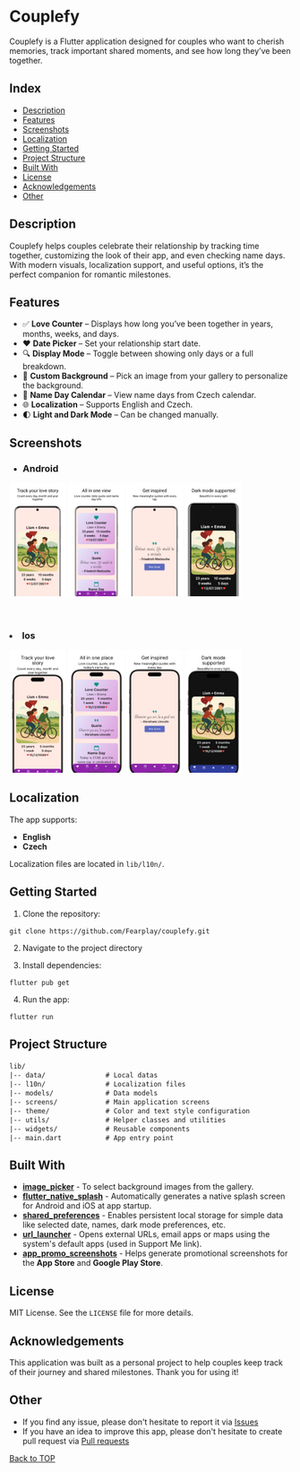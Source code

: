# Couplefy

Couplefy is a Flutter application designed for couples who want to cherish memories, track important shared moments, and
see how long they’ve been together.

## Index

- [Description](#description)
- [Features](#features)
- [Screenshots](#screenshots)
- [Localization](#localization)
- [Getting Started](#getting-started)
- [Project Structure](#project-structure)
- [Built With](#built-with)
- [License](#license)
- [Acknowledgements](#acknowledgements)
- [Other](#other)

## Description

Couplefy helps couples celebrate their relationship by tracking time together, customizing the look of their app, and
even checking name days. With modern visuals, localization support, and useful options, it’s the perfect companion for
romantic milestones.

## Features

* ✅ **Love Counter** – Displays how long you’ve been together in years, months, weeks, and days.
* ❤️ **Date Picker** – Set your relationship start date.
* 🔍 **Display Mode** – Toggle between showing only days or a full breakdown.
* 📸 **Custom Background** – Pick an image from your gallery to personalize the background.
* 📅 **Name Day Calendar** – View name days from Czech calendar.
* 🌐 **Localization** – Supports English and Czech.
* 🌓 **Light and Dark Mode** – Can be changed manually.

## Screenshots

* ### Android

<img src="assets/screenshots/android/android_screenshot_one.png" width="20%" height="20%" alt="Track your love story screenshot"> <img src="assets/screenshots/android/android_screenshot_two.png" width="20%" height="20%" alt="All in one view screenshot"> <img src="assets/screenshots/android/android_screenshot_three.png" width="20%" height="20%" alt="Get inspired screenshot"> <img src="assets/screenshots/android/android_screenshot_four.png" width="20%" height="20%" alt="Dark mode supported screenshot">
<br>
<br>
<br>
<h3><li>Ios</li></h3>
<img src="assets/screenshots/ios/ios_screenshot_one.png" width="20%" height="20%" alt="Track your love story screenshot"> <img src="assets/screenshots/ios/ios_screenshot_two.png" width="20%" height="20%" alt="All in one view screenshot"> <img src="assets/screenshots/ios/ios_screenshot_three.png" width="20%" height="20%" alt="Get inspired screenshot"> <img src="assets/screenshots/ios/ios_screenshot_four.png" width="20%" height="20%" alt="Dark mode supported screenshot">

## Localization

The app supports:

* **English**
* **Czech**

Localization files are located in `lib/l10n/`.

## Getting Started

1. Clone the repository:

```
git clone https://github.com/Fearplay/couplefy.git
```

2. Navigate to the project directory


3. Install dependencies:

```
flutter pub get
```

4. Run the app:

```
flutter run
```

## Project Structure

```
lib/
|-- data/               # Local datas
|-- l10n/               # Localization files
|-- models/             # Data models
|-- screens/            # Main application screens
|-- theme/              # Color and text style configuration
|-- utils/              # Helper classes and utilities
|-- widgets/            # Reusable components
|-- main.dart           # App entry point
```

## Built With

* [**image_picker**](https://pub.dev/packages/image_picker) - To select background images from the gallery.
* [**flutter_native_splash**](https://pub.dev/packages/flutter_native_splash) - Automatically generates a native splash
  screen for Android and iOS at app startup.
* [**shared_preferences**](https://pub.dev/packages/shared_preferences) - Enables persistent local storage for simple
  data like selected date, names, dark mode preferences, etc.
* [**url_launcher**](https://pub.dev/packages/url_launcher) - Opens external URLs, email apps or maps using the system's
  default apps (used in Support Me link).
* [**app_promo_screenshots**](https://studio.app-mockup.com/) - Helps generate promotional screenshots for the **App
  Store** and **Google Play Store**.

## License

MIT License. See the `LICENSE` file for more details.

## Acknowledgements

This application was built as a personal project to help couples keep track of their journey and shared milestones.
Thank you for using it!

## Other

* If you find any issue, please don't hesitate to report it
  via [Issues](https://github.com/Fearplay/couplefy/issues)
* If you have an idea to improve this app, please don't hesitate to create pull request
  via [Pull requests](https://github.com/Fearplay/couplefy/pulls)

[Back to TOP](#couplefy)
